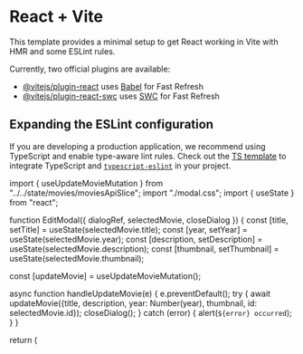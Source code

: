 # React + Vite

This template provides a minimal setup to get React working in Vite with HMR and some ESLint rules.

Currently, two official plugins are available:

- [@vitejs/plugin-react](https://github.com/vitejs/vite-plugin-react/blob/main/packages/plugin-react/README.md) uses [Babel](https://babeljs.io/) for Fast Refresh
- [@vitejs/plugin-react-swc](https://github.com/vitejs/vite-plugin-react-swc) uses [SWC](https://swc.rs/) for Fast Refresh

## Expanding the ESLint configuration

If you are developing a production application, we recommend using TypeScript and enable type-aware lint rules. Check out the [TS template](https://github.com/vitejs/vite/tree/main/packages/create-vite/template-react-ts) to integrate TypeScript and [`typescript-eslint`](https://typescript-eslint.io) in your project.


import { useUpdateMovieMutation } from "../../state/movies/moviesApiSlice";
import "./modal.css";
import { useState } from "react";

function EditModal({ dialogRef, selectedMovie, closeDialog }) {
  const [title, setTitle] = useState(selectedMovie.title);
  const [year, setYear] = useState(selectedMovie.year);
  const [description, setDescription] = useState(selectedMovie.description);
  const [thumbnail, setThumbnail] = useState(selectedMovie.thumbnail);

  const [updateMovie] = useUpdateMovieMutation();

  async function handleUpdateMovie(e) {
    e.preventDefault();
    try {
      await updateMovie({title, description, year: Number(year), thumbnail, id: selectedMovie.id});
      closeDialog();
    } catch (error) {
      alert(`${error} occurred`);
    }
  }

  return (
    <dialog ref={dialogRef} className="modal-dialog">
      <form onSubmit={handleUpdateMovie}>
        <div className="form-group">
          <label htmlFor="title">Title:</label>
          <input
            type="text"
            id="title"
            value={title}
            onChange={(e) => setTitle(e.target.value)}
          />
        </div>

        <div className="form-group">
          <label htmlFor="year">Year of release:</label>
          <input
            type="text"
            id="year"
            value={year}
            onChange={(e) => setYear(e.target.value)}
          />
        </div>

        <div className="form-group">
          <label htmlFor="thumbnail">Image URL:</label>
          <input
            type="text"
            id="thumbnail"
            value={thumbnail}
            onChange={(e) => setThumbnail(e.target.value)}
          />
        </div>

        <div className="form-group">
          <label htmlFor="description">Description:</label>
          <textarea
            id="description"
            value={description}
            onChange={(e) => setDescription(e.target.value)}
          ></textarea>
        </div>
        <button type="submit">Save</button>
      </form>
      <button className="close-btn" onClick={closeDialog}>
        Close
      </button>
    </dialog>
  );
}

export default EditModal;

   providesTags: (_, __, { tags: [] }) => tags,




  const handleGetData = async () => {
    try {
      // get Data
      getData({
        enpoint: "",
        query: {
          user_id: 1,
          person_id: 1,
        },
        payload: payload,
        tags: [],
        toastify: false,
      });
    } catch (err) {
      console.log(err);
    }
  };
  useEffect(() => {
    if (id) {
      handleGetData();
    }
  }, [id]);




  const [getData, { data, isLoading, isError }] = useGetUserQuery();